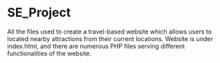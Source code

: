 # SE_Project
All the files used to create a travel-based website which allows users to located nearby attractions from their current locations. Website is under index.html, and there are numerous PHP files serving different functionalities of the website. 
